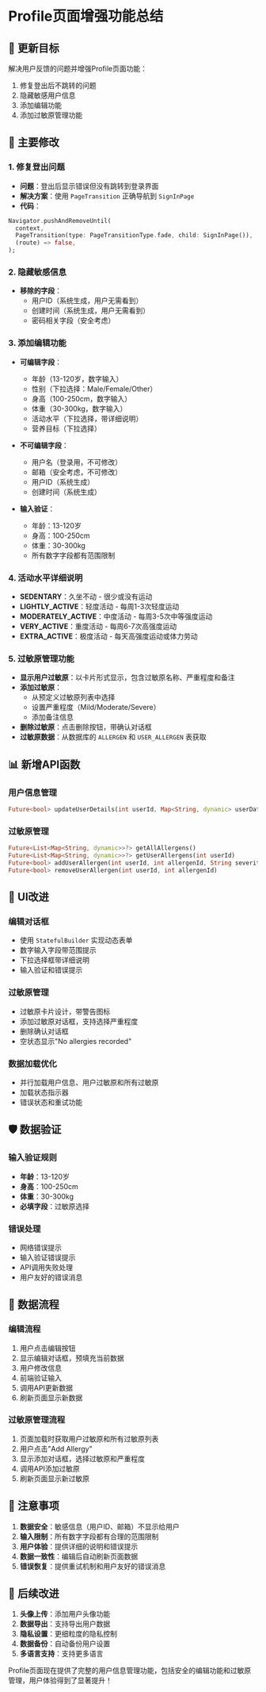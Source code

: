 # Profile页面增强功能总结

## 🎯 更新目标

解决用户反馈的问题并增强Profile页面功能：
1. 修复登出后不跳转的问题
2. 隐藏敏感用户信息
3. 添加编辑功能
4. 添加过敏原管理功能

## 🔧 主要修改

### 1. 修复登出问题
- **问题**：登出后显示错误但没有跳转到登录界面
- **解决方案**：使用 `PageTransition` 正确导航到 `SignInPage`
- **代码**：
```dart
Navigator.pushAndRemoveUntil(
  context,
  PageTransition(type: PageTransitionType.fade, child: SignInPage()),
  (route) => false,
);
```

### 2. 隐藏敏感信息
- **移除的字段**：
  - 用户ID（系统生成，用户无需看到）
  - 创建时间（系统生成，用户无需看到）
  - 密码相关字段（安全考虑）

### 3. 添加编辑功能
- **可编辑字段**：
  - 年龄（13-120岁，数字输入）
  - 性别（下拉选择：Male/Female/Other）
  - 身高（100-250cm，数字输入）
  - 体重（30-300kg，数字输入）
  - 活动水平（下拉选择，带详细说明）
  - 营养目标（下拉选择）

- **不可编辑字段**：
  - 用户名（登录用，不可修改）
  - 邮箱（安全考虑，不可修改）
  - 用户ID（系统生成）
  - 创建时间（系统生成）

- **输入验证**：
  - 年龄：13-120岁
  - 身高：100-250cm
  - 体重：30-300kg
  - 所有数字字段都有范围限制

### 4. 活动水平详细说明
- **SEDENTARY**：久坐不动 - 很少或没有运动
- **LIGHTLY_ACTIVE**：轻度活动 - 每周1-3次轻度运动
- **MODERATELY_ACTIVE**：中度活动 - 每周3-5次中等强度运动
- **VERY_ACTIVE**：重度活动 - 每周6-7次高强度运动
- **EXTRA_ACTIVE**：极度活动 - 每天高强度运动或体力劳动

### 5. 过敏原管理功能
- **显示用户过敏原**：以卡片形式显示，包含过敏原名称、严重程度和备注
- **添加过敏原**：
  - 从预定义过敏原列表中选择
  - 设置严重程度（Mild/Moderate/Severe）
  - 添加备注信息
- **删除过敏原**：点击删除按钮，带确认对话框
- **过敏原数据**：从数据库的 `ALLERGEN` 和 `USER_ALLERGEN` 表获取

## 📊 新增API函数

### 用户信息管理
```dart
Future<bool> updateUserDetails(int userId, Map<String, dynamic> userData)
```

### 过敏原管理
```dart
Future<List<Map<String, dynamic>>?> getAllAllergens()
Future<List<Map<String, dynamic>>?> getUserAllergens(int userId)
Future<bool> addUserAllergen(int userId, int allergenId, String severityLevel, String notes)
Future<bool> removeUserAllergen(int userId, int allergenId)
```

## 🎨 UI改进

### 编辑对话框
- 使用 `StatefulBuilder` 实现动态表单
- 数字输入字段带范围提示
- 下拉选择框带详细说明
- 输入验证和错误提示

### 过敏原管理
- 过敏原卡片设计，带警告图标
- 添加过敏原对话框，支持选择严重程度
- 删除确认对话框
- 空状态显示"No allergies recorded"

### 数据加载优化
- 并行加载用户信息、用户过敏原和所有过敏原
- 加载状态指示器
- 错误状态和重试功能

## 🛡️ 数据验证

### 输入验证规则
- **年龄**：13-120岁
- **身高**：100-250cm
- **体重**：30-300kg
- **必填字段**：过敏原选择

### 错误处理
- 网络错误提示
- 输入验证错误提示
- API调用失败处理
- 用户友好的错误消息

## 🔄 数据流程

### 编辑流程
1. 用户点击编辑按钮
2. 显示编辑对话框，预填充当前数据
3. 用户修改信息
4. 前端验证输入
5. 调用API更新数据
6. 刷新页面显示新数据

### 过敏原管理流程
1. 页面加载时获取用户过敏原和所有过敏原列表
2. 用户点击"Add Allergy"
3. 显示添加对话框，选择过敏原和严重程度
4. 调用API添加过敏原
5. 刷新页面显示新过敏原

## 📝 注意事项

1. **数据安全**：敏感信息（用户ID、邮箱）不显示给用户
2. **输入限制**：所有数字字段都有合理的范围限制
3. **用户体验**：提供详细的说明和错误提示
4. **数据一致性**：编辑后自动刷新页面数据
5. **错误恢复**：提供重试机制和用户友好的错误消息

## 🚀 后续改进

1. **头像上传**：添加用户头像功能
2. **数据导出**：支持导出用户数据
3. **隐私设置**：更细粒度的隐私控制
4. **数据备份**：自动备份用户设置
5. **多语言支持**：支持更多语言

Profile页面现在提供了完整的用户信息管理功能，包括安全的编辑功能和过敏原管理，用户体验得到了显著提升！ 